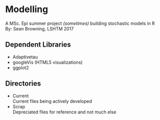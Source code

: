 # Modelling
A MSc. Epi summer project *(sometimes)* building stochastic models in R  
By: Sean Browning, LSHTM 2017

## Dependent Libraries
* Adaptivetau
* googleVis (HTML5 visualizations)
* ggplot2

## Directories
* Current  
Current files being actively developed
* Scrap  
Depreciated files for reference and not much else
